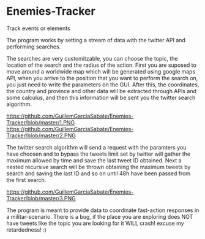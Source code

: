 # Enemies-Tracker
Track events or elements

The program works by setting a stream of data with the twitter API and performing searches.

The searches are very customitzable, you can choose the topic, the location of the search and the radius of the action. First you are suposed to move around a worldwide map which will be generated using google maps API, when you arrive to the position that you want to perform the search on, you just need to write the parameters on the GUI.
After this, the coordinates, the country and province and other data will be extracted through APIs and some calculus, and then this information will be sent you the twitter search algorithm.

https://github.com/GuillemGarciaSabate/Enemies-Tracker/blob/master/1.PNG
https://github.com/GuillemGarciaSabate/Enemies-Tracker/blob/master/2.PNG

The twitter search algorithm will send a request with the paramters you have choosen and to bypass the tweets limit set by twitter will gather the maximum allowed by time and save the last tweet ID obtained.
Next a nested recursive search will be thrown obtaining the maximum tweets by search and saving the last ID and so on until 48h have been passed from the first search.

https://github.com/GuillemGarciaSabate/Enemies-Tracker/blob/master/3.PNG

The program is meant to provide data to coordinate fast-action responses in a militar-scenario.
There is a bug, if the place you are exploring does NOT have tweets like the topic you are looking for it WILL crash! excuse my retardedness! :)
